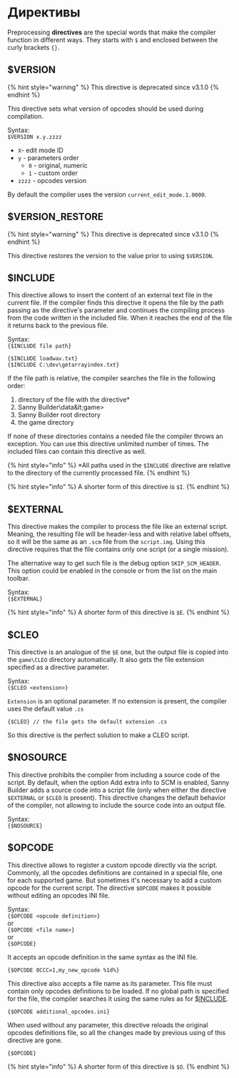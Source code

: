 # Директивы

Preprocessing **directives** are the special words that make the compiler function in different ways. They starts with `$` and enclosed between the curly brackets `{}`.

## $VERSION

{% hint style="warning" %}
This directive is deprecated since v3.1.0
{% endhint %}

This directive sets what version of opcodes should be used during compilation.

Syntax:  
`$VERSION x.y.zzzz`

* `X`- edit mode ID
* `y` - parameters order
  * `0` - original, numeric
  * `1` - custom order
* `zzzz` - opcodes version

By default the compiler uses the version `current_edit_mode.1.0000`.

## $VERSION\_RESTORE

{% hint style="warning" %}
This directive is deprecated since v3.1.0
{% endhint %}

This directive restores the version to the value prior to using `$VERSION`.

## $INCLUDE

This directive allows to insert the content of an external text file in the current file. If the compiler finds this directive it opens the file by the path passing as the directive's parameter and continues the compiling process from the code written in the included file. When it reaches the end of the file it returns back to the previous file.

Syntax:  
`{$INCLUDE file path}`

```text
{$INCLUDE loadwav.txt}
{$INCLUDE C:\dev\getarrayindex.txt}
```

If the file path is relative, the compiler searches the file in the following order:

1. directory of the file with the directive\*
2. Sanny Builder\data\&lt;game&gt;
3. Sanny Builder root directory
4. the game directory

If none of these directories contains a needed file the compiler throws an exception. You can use this directive unlimited number of times. The included files can contain this directive as well.

{% hint style="info" %}
\*All paths used in the `$INCLUDE` directive are relative to the directory of the currently processed file.
{% endhint %}

{% hint style="info" %}
A shorter form of this directive is `$I`.
{% endhint %}

## $EXTERNAL

This directive makes the compiler to process the file like an external script. Meaning, the resulting file will be header-less and with relative label offsets, so it will be the same as an `.scm` file from the `script.img`. Using this directive requires that the file contains only one script \(or a single mission\).

The alternative way to get such file is the debug option `SKIP_SCM_HEADER`. This option could be enabled in the console or from the list on the main toolbar.

Syntax:  
`{$EXTERNAL}`

{% hint style="info" %}
A shorter form of this directive is `$E`.
{% endhint %}

## $CLEO

This directive is an analogue of the `$E` one, but the output file is copied into the `game\CLEO` directory automatically. It also gets the file extension specified as a directive parameter.

Syntax:  
`{$CLEO <extension>}`

`Extension` is an optional parameter. If no extension is present, the compiler uses the default value `.cs`

```text
{$CLEO} // the file gets the default extension .cs
```

So this directive is the perfect solution to make a CLEO script.

## $NOSOURCE

This directive prohibits the compiler from including a source code of the script. By default, when the option Add extra info to SCM is enabled, Sanny Builder adds a source code into a script file \(only when either the directive `$EXTERNAL` or `$CLEO` is present\). This directive changes the default behavior of the compiler, not allowing to include the source code into an output file.

Syntax:  
`{$NOSOURCE}`

## $OPCODE

This directive allows to register a custom opcode directly via the script. Commonly, all the opcodes definitions are contained in a special file, one for each supported game. But sometimes it's necessary to add a custom opcode for the current script. The directive `$OPCODE` makes it possible without editing an opcodes INI file.

Syntax:  
`{$OPCODE <opcode definition>}`  
 or  
`{$OPCODE <file name>}`  
 or  
`{$OPCODE}`

It accepts an opcode definition in the same syntax as the INI file.

```text
{$OPCODE 0CCC=1,my_new_opcode %1d%}
```

This directive also accepts a file name as its parameter. This file must contain only opcodes definitions to be loaded. If no global path is specified for the file, the compiler searches it using the same rules as for [$INCLUDE](directives.md#usdinclude).

```text
{$OPCODE additional_opcodes.ini}
```

When used without any parameter, this directive reloads the original opcodes definitions file, so all the changes made by previous using of this directive are gone.

```text
{$OPCODE}
```

{% hint style="info" %}
A shorter form of this directive is `$O`.
{% endhint %}





